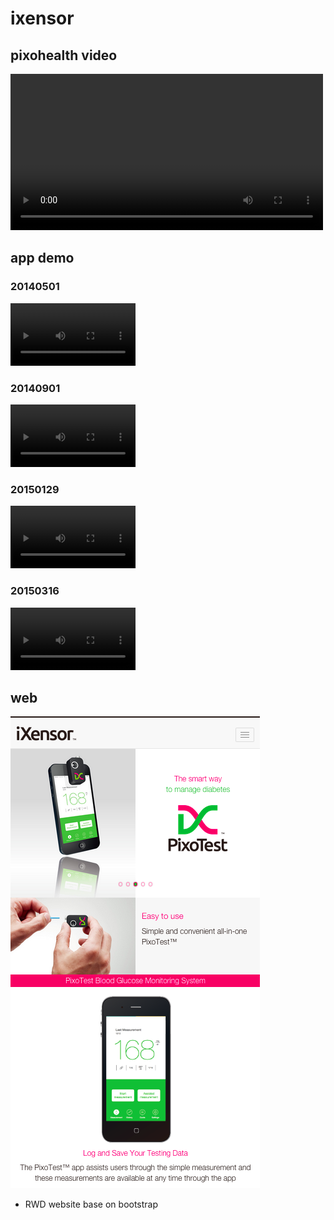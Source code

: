 # ixensor

## pixohealth video

<video width="500" controls>
  <source src="./markdown/assets/ixensor/pixohealth.mp4" type="video/mp4">
Your browser does not support the video tag.
</video>

## app demo

### 20140501
<video width="200" src='./markdown/assets/ixensor/20140501.mov' controls></video>

### 20140901
<video width="200" src='./markdown/assets/ixensor/20140901.mov' controls></video>

### 20150129
<video width="200" src='./markdown/assets/ixensor/20150129.mov' controls></video>

### 20150316
<video width="200" src='./markdown/assets/ixensor/20150316.mov' controls></video>

## web
![img](./markdown/assets/ixensor/1.png)

- RWD website base on bootstrap